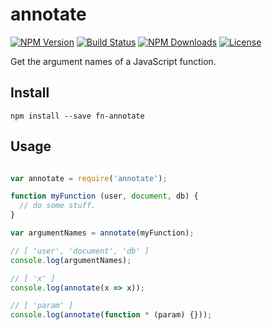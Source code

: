 # annotate

[![NPM Version](https://img.shields.io/npm/v/fn-annotate.svg)](https://www.npmjs.com/package/fn-annotate)
[![Build Status](https://img.shields.io/travis/aantthony/annotate/master.svg)](https://travis-ci.org/aantthony/annotate)
[![NPM Downloads](https://img.shields.io/npm/dm/fn-annotate.svg)](https://www.npmjs.com/package/fn-annotate)
[![License](https://img.shields.io/npm/l/fn-annotate.svg)](https://www.npmjs.com/package/fn-annotate)

Get the argument names of a JavaScript function.

## Install

`npm install --save fn-annotate`

## Usage

```js

var annotate = require('annotate');

function myFunction (user, document, db) {
  // do some stuff.
}

var argumentNames = annotate(myFunction);

// [ 'user', 'document', 'db' ]
console.log(argumentNames);

// [ 'x' ]
console.log(annotate(x => x));

// [ 'param' ]
console.log(annotate(function * (param) {}));

```

